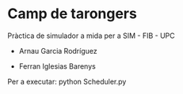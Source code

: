 # Camp de tarongers
Pràctica de simulador a mida per a SIM - FIB - UPC


- Arnau Garcia Rodríguez

- Ferran Iglesias Barenys


Per a executar:
python Scheduler.py
